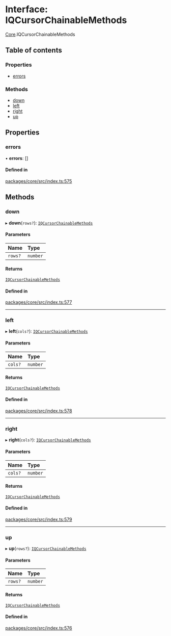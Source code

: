 # Interface: IQCursorChainableMethods

[Core](../modules/Core.md).IQCursorChainableMethods

## Table of contents

### Properties

- [errors](Core.IQCursorChainableMethods.md#errors)

### Methods

- [down](Core.IQCursorChainableMethods.md#down)
- [left](Core.IQCursorChainableMethods.md#left)
- [right](Core.IQCursorChainableMethods.md#right)
- [up](Core.IQCursorChainableMethods.md#up)

## Properties

### errors

• **errors**: []

#### Defined in

[packages/core/src/index.ts:575](https://github.com/iniquitybbs/iniquity/blob/a82cddc/packages/core/src/index.ts#L575)

## Methods

### down

▸ **down**(`rows?`): [`IQCursorChainableMethods`](Core.IQCursorChainableMethods.md)

#### Parameters

| Name | Type |
| :------ | :------ |
| `rows?` | `number` |

#### Returns

[`IQCursorChainableMethods`](Core.IQCursorChainableMethods.md)

#### Defined in

[packages/core/src/index.ts:577](https://github.com/iniquitybbs/iniquity/blob/a82cddc/packages/core/src/index.ts#L577)

___

### left

▸ **left**(`cols?`): [`IQCursorChainableMethods`](Core.IQCursorChainableMethods.md)

#### Parameters

| Name | Type |
| :------ | :------ |
| `cols?` | `number` |

#### Returns

[`IQCursorChainableMethods`](Core.IQCursorChainableMethods.md)

#### Defined in

[packages/core/src/index.ts:578](https://github.com/iniquitybbs/iniquity/blob/a82cddc/packages/core/src/index.ts#L578)

___

### right

▸ **right**(`cols?`): [`IQCursorChainableMethods`](Core.IQCursorChainableMethods.md)

#### Parameters

| Name | Type |
| :------ | :------ |
| `cols?` | `number` |

#### Returns

[`IQCursorChainableMethods`](Core.IQCursorChainableMethods.md)

#### Defined in

[packages/core/src/index.ts:579](https://github.com/iniquitybbs/iniquity/blob/a82cddc/packages/core/src/index.ts#L579)

___

### up

▸ **up**(`rows?`): [`IQCursorChainableMethods`](Core.IQCursorChainableMethods.md)

#### Parameters

| Name | Type |
| :------ | :------ |
| `rows?` | `number` |

#### Returns

[`IQCursorChainableMethods`](Core.IQCursorChainableMethods.md)

#### Defined in

[packages/core/src/index.ts:576](https://github.com/iniquitybbs/iniquity/blob/a82cddc/packages/core/src/index.ts#L576)
